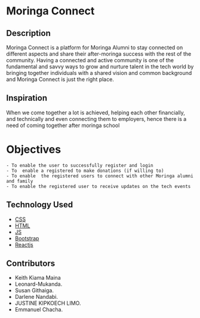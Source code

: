 # Moringa Connect

## Description

Moringa Connect is a platform for Moringa Alumni to stay connected on different aspects and share their after-moringa success with the rest of the community. Having a connected and active community is one of the fundamental and savvy ways to grow and nurture talent in the tech world by bringing together individuals with a shared vision and common background and Moringa Connect is just the right place.

## Inspiration

When we come together a lot is achieved, helping each other financially, and technically and even connecting them to employers, hence there is a need of coming together after moringa school

# Objectives

    - To enable the user to successfully register and login
    - To  enable a registered to make donations (if willing to)
    - To enable  the registered users to connect with other Moringa alumni and family
    - To enable the registered user to receive updates on the tech events

## Technology Used

- [CSS](https://developer.mozilla.org/en-US/docs/Web/CSS)
- [HTML](https://developer.mozilla.org/en-US/docs/Glossary/HTML)
- [JS](https://en.wikipedia.org/wiki/JavaScript)
- [Bootstrap](https://getbootstrap.com/)
- [Reactjs](https://www.tutorialspoint.com/reactjs/index.htm)

## Contributors

- Keith Kiama Maina
- Leonard-Mukanda.
- Susan Githaiga.
- Darlene Nandabi.
- JUSTINE KIPKOECH LIMO.
- Emmanuel Chacha.
